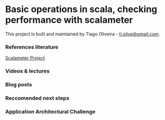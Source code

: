 # Basic operations in scala, checking performance with scalameter

This project is built and maintained by Tiago Oliveira - [ti.olive@gmail.com](https://www.linkedin.com/in/tiagoliveira/).

### References literature

[Scalameter Project](http://scalameter.github.io/)

### Videos & lectures

### Blog posts

### Reccomended next steps

### Application Architectural Challenge


